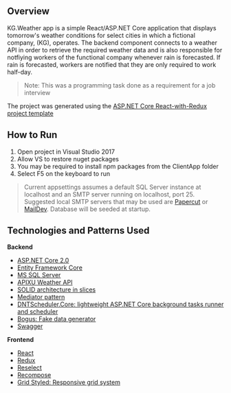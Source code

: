 ﻿## Overview
KG.Weather app is a simple React/ASP.NET Core application that 
displays tomorrow's weather conditions for select cities in which a 
fictional company, (KG), operates. The backend component connects to a
weather API in order to retrieve the required weather data and 
is also responsible for notfiying workers of the functional company
whenever rain is forecasted. If rain is forecasted, workers are notified
that they are only required to work half-day.

> Note: This was a programming task done as a requirement for a job interview

The project was generated using the [ASP.NET Core React-with-Redux project template](https://docs.microsoft.com/en-us/aspnet/core/spa/react-with-redux)

## How to Run
1. Open project in Visual Studio 2017 
2. Allow VS to restore nuget packages
3. You may be required to install npm packages from the ClientApp folder
4. Select F5 on the keyboard to run

> Current appsettings assumes a 
default SQL Server instance at localhost and an SMTP server running on localhost, port 25.
Suggested local SMTP servers that may be used are 
[Papercut](https://github.com/ChangemakerStudios/Papercut) or 
[MailDev](http://danfarrelly.nyc/MailDev/). Database will be seeded at startup.

## Technologies and Patterns Used

**Backend**

- [ASP.NET Core 2.0](https://docs.microsoft.com/en-us/aspnet/core/)
- [Entity Framework Core](https://docs.microsoft.com/en-us/ef/)
- [MS SQL Server](https://docs.microsoft.com/en-us/sql/)
- [APIXU Weather API](https://www.apixu.com/)
- [SOLID architecture in slices](https://lostechies.com/jimmybogard/2015/07/02/ndc-talk-on-solid-in-slices-not-layers-video-online/)
- [Mediator pattern](https://github.com/jbogard/MediatR)
- [DNTScheduler.Core: lightweight ASP.NET Core background tasks runner and scheduler](https://github.com/VahidN/DNTScheduler.Core)
- [Bogus: Fake data generator](https://github.com/bchavez/Bogus)
- [Swagger](https://github.com/domaindrivendev/Swashbuckle.AspNetCore)

**Frontend**
- [React](https://reactjs.org/)
- [Redux](https://redux.js.org/)
- [Reselect](https://github.com/reactjs/reselect)
- [Recompose](https://github.com/acdlite/recompose)
- [Grid Styled: Responsive grid system](http://jxnblk.com/grid-styled/)

